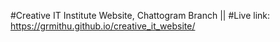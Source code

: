 #Creative IT Institute Website, Chattogram Branch || 
#Live link: https://grmithu.github.io/creative_it_website/
